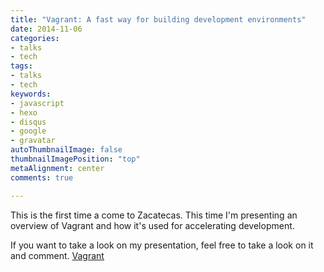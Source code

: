 ```yaml
---
title: "Vagrant: A fast way for building development environments"
date: 2014-11-06
categories:
- talks
- tech
tags:
- talks
- tech
keywords:
- javascript
- hexo
- disqus
- google
- gravatar
autoThumbnailImage: false
thumbnailImagePosition: "top"
metaAlignment: center
comments: true

---
```

This is the first time a come to Zacatecas. This time I'm presenting an overview of Vagrant and how
it's used for accelerating development.

If you want to take a look on my presentation, feel free to take a look on it and comment.
[Vagrant](https://drive.google.com/open?id=0B5ub6o7ifOdDNUdqY3V2OHJJY1U)